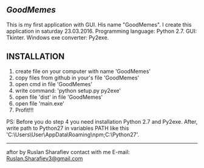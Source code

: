 ***GoodMemes***
---------------

This is my first application with GUI.
His name "GoodMemes". I create this application in saturday 23.03.2016.
Programming language: Python 2.7.
GUI: Tkinter.
Windows exe converter: Py2exe.

INSTALLATION
------------

  1. create file on your computer with name 'GoodMemes'
  2. copy files from github in your's file 'GoodMemes'
  3. open cmd in file 'GoodMemes'
  4. write command: 'python setup.py py2exe'
  5. open file 'dist' in file 'GoodMemes'
  6. open file 'main.exe'
  7. Profit!!!

PS: Before you do step 4 you need installation Python 2.7 and Py2exe.
After, write path to Python27 in variables PATH like this 'C:\Users\User\AppData\Roaming\npm;C:\Python27'.


-------------------------
aftor by Ruslan Sharafiev
contact with me 
  E-mail: Ruslan.Sharafiev3@gmail.com
